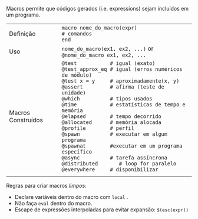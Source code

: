 Macros permite que códigos gerados (i.e. expressions) sejam incluídos em um
programa.

|                 |                                                                                                                                                                                                                                                                                                                                                                                                                                                                                                                                                                                                       |
| --------------- | ----------------------------------------------------------------------------------------------------------------------------------------------------------------------------------------------------------------------------------------------------------------------------------------------------------------------------------------------------------------------------------------------------------------------------------------------------------------------------------------------------------------------------------------------------------------------------------------------------- |
| Definição       | `macro nome_do_macro(expr)`<br>`# comandos`<br>`end`                                                                                                                                                                                                                                                                                                                                                                                                                                                                                                                                                      |
| Uso             | `nome_do_macro(ex1, ex2, ...)` or `@nome_do_macro ex1, ex2, ...`                                                                                                                                                                                                                                                                                                                                                                                                                                                                                                                                              |
| Macros Construídos | `@test           # igual (exato)`<br>`@test_approx_eq # igual (erros numéricos de módulo)`<br>`@test x ≈ y     # aproximadamente(x, y)`<br>`@assert         # afirma (teste de unidade)`<br>`@which          # tipos usados`<br>`@time           # estatísticas de tempo e memória `<br>`@elapsed        # tempo decorrido`<br>`@allocated      # memória alocada`<br>`@profile        # perfil`<br>`@spawn          # executar em algum programa`<br>`@spawnat        #executar em um programa específico`<br>`@async          # tarefa assíncrona`<br>`@distributed       # loop for paralelo`<br>`@everywhere     # disponibilizar` |
                                                                                                                                |

Regras para criar macros *limpos*:

- Declare variáveis dentro do macro com `local` .
- Não faça `eval` dentro do macro.
- Escape de expressões interpoladas para evitar expansão: `$(esc(expr))`
